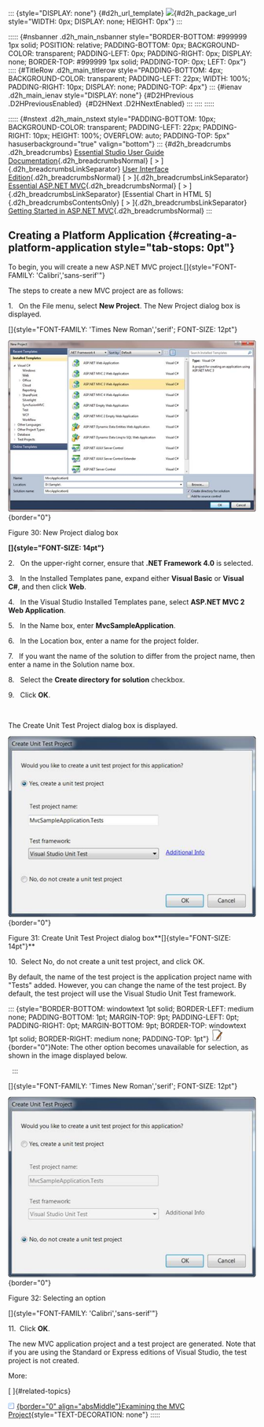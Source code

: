 ::: {style="DISPLAY: none"}
[](ms-xhelp:///?Id=d2h_url_template){#d2h_url_template} ![](!package_url!){#d2h_package_url style="WIDTH: 0px; DISPLAY: none; HEIGHT: 0px"}
:::

::::: {#nsbanner .d2h_main_nsbanner style="BORDER-BOTTOM: #999999 1px solid; POSITION: relative; PADDING-BOTTOM: 0px; BACKGROUND-COLOR: transparent; PADDING-LEFT: 0px; PADDING-RIGHT: 0px; DISPLAY: none; BORDER-TOP: #999999 1px solid; PADDING-TOP: 0px; LEFT: 0px"}
:::: {#TitleRow .d2h_main_titlerow style="PADDING-BOTTOM: 4px; BACKGROUND-COLOR: transparent; PADDING-LEFT: 22px; WIDTH: 100%; PADDING-RIGHT: 10px; DISPLAY: none; PADDING-TOP: 4px"}
::: {#ienav .d2h_main_ienav style="DISPLAY: none"}
[](ms-xhelp:///?Id=7be0cc3e-239f-44db-9c07-5f5ed873d123){#D2HPrevious .D2HPreviousEnabled}  [](ms-xhelp:///?Id=7222bc8a-6222-46ca-8c01-2437f83844e2){#D2HNext .D2HNextEnabled}
:::
::::
:::::

::::: {#nstext .d2h_main_nstext style="PADDING-BOTTOM: 10px; BACKGROUND-COLOR: transparent; PADDING-LEFT: 22px; PADDING-RIGHT: 10px; HEIGHT: 100%; OVERFLOW: auto; PADDING-TOP: 5px" hasuserbackground="true" valign="bottom"}
::: {#d2h_breadcrumbs .d2h_breadcrumbs}
[Essential Studio User Guide Documentation](ms-xhelp:///?Id=12457748-09e3-4d74-a240-8e049cedf030){.d2h_breadcrumbsNormal} [ \> ]{.d2h_breadcrumbsLinkSeparator} [User Interface Edition](ms-xhelp:///?Id=c29296b7-531c-413b-a0ec-488ca1f7f669){.d2h_breadcrumbsNormal} [ \> ]{.d2h_breadcrumbsLinkSeparator} [Essential ASP.NET MVC](ms-xhelp:///?Id=4b14e7d1-65c4-4f67-b1aa-2c37709905a5){.d2h_breadcrumbsNormal} [ \> ]{.d2h_breadcrumbsLinkSeparator} [Essential Chart in HTML 5]{.d2h_breadcrumbsContentsOnly} [ \> ]{.d2h_breadcrumbsLinkSeparator} [Getting Started in ASP.NET MVC](ms-xhelp:///?Id=7be0cc3e-239f-44db-9c07-5f5ed873d123){.d2h_breadcrumbsNormal}
:::

## Creating a Platform Application {#creating-a-platform-application style="tab-stops: 0pt"}

To begin, you will create a new ASP.NET MVC project.[]{style="FONT-FAMILY: 'Calibri','sans-serif'"}

The steps to create a new MVC project are as follows:

1.   On the File menu, select **New Project**. The New Project dialog box is displayed.

[]{style="FONT-FAMILY: 'Times New Roman','serif'; FONT-SIZE: 12pt"} 

![](ImagesExt/image106_34.jpg){border="0"}

Figure 30: New Project dialog box

**[]{style="FONT-SIZE: 14pt"}**  

2.   On the upper-right corner, ensure that **.NET Framework 4.0** is selected.

3.   In the Installed Templates pane, expand either **Visual Basic** or **Visual C#**, and then click **Web**.

4.   In the Visual Studio Installed Templates pane, select **ASP.NET MVC 2 Web Application**.

5.   In the Name box, enter **MvcSampleApplication**.

6.   In the Location box, enter a name for the project folder.

7.   If you want the name of the solution to differ from the project name, then enter a name in the Solution name box.

8.   Select the **Create directory for solution** checkbox.

9.   Click **OK**.

 

The Create Unit Test Project dialog box is displayed.

![](ImagesExt/image106_35.jpg){border="0"}

Figure 31: Create Unit Test Project dialog box**[]{style="FONT-SIZE: 14pt"}**

10.  Select No, do not create a unit test project, and click OK.

By default, the name of the test project is the application project name with \"Tests\" added. However, you can change the name of the test project. By default, the test project will use the Visual Studio Unit Test framework.

::: {style="BORDER-BOTTOM: windowtext 1pt solid; BORDER-LEFT: medium none; PADDING-BOTTOM: 1pt; MARGIN-TOP: 9pt; PADDING-LEFT: 0pt; PADDING-RIGHT: 0pt; MARGIN-BOTTOM: 9pt; BORDER-TOP: windowtext 1pt solid; BORDER-RIGHT: medium none; PADDING-TOP: 1pt"}
![](ImagesExt/image106_5.jpg){border="0"}Note: The other option becomes unavailable for selection, as shown in the image displayed below.

 
:::

[]{style="FONT-FAMILY: 'Times New Roman','serif'; FONT-SIZE: 12pt"} 

![](ImagesExt/image106_36.jpg){border="0"}

Figure 32: Selecting an option

[]{style="FONT-FAMILY: 'Calibri','sans-serif'"} 

11.  Click **OK**.

The new MVC application project and a test project are generated. Note that if you are using the Standard or Express editions of Visual Studio, the test project is not created.

More:

[ ]{#related-topics}

[![](button.gif){border="0" align="absMiddle"}Examining the MVC Project](ms-xhelp:///?Id=7222bc8a-6222-46ca-8c01-2437f83844e2){style="TEXT-DECORATION: none"}
:::::
